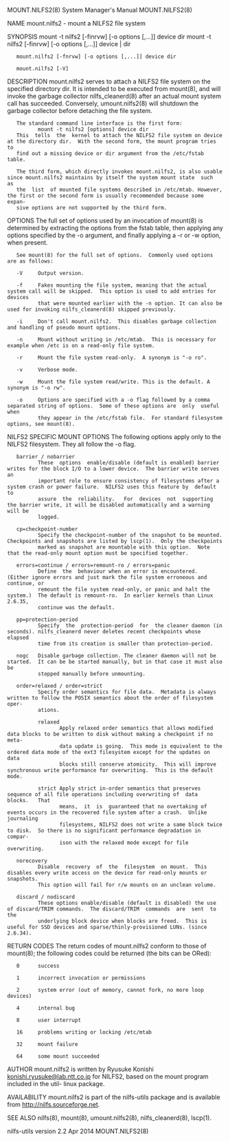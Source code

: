 MOUNT.NILFS2(8)                                               System Manager's Manual                                              MOUNT.NILFS2(8)

NAME
       mount.nilfs2 - mount a NILFS2 file system

SYNOPSIS
       mount -t nilfs2 [-finrvw] [-o options [,...]] device dir
       mount -t nilfs2 [-finrvw] [-o options [,...]] device | dir

       mount.nilfs2 [-fnrvw] [-o options [,...]] device dir

       mount.nilfs2 [-V]

DESCRIPTION
       mount.nilfs2  serves  to  attach a NILFS2 file system on the specified directory dir. It is intended to be executed from mount(8), and will
       invoke the garbage collector nilfs_cleanerd(8) after an actual mount system call has succeeded.  Conversely, umount.nilfs2(8) will shutdown
       the garbage collector before detaching the file system.

       The standard command line interface is the first form:
              mount -t nilfs2 [options] device dir
       This  tells  the  kernel to attach the NILFS2 file system on device at the directory dir.  With the second form, the mount program tries to
       find out a missing device or dir argument from the /etc/fstab table.

       The third form, which directly invokes mount.nilfs2, is also usable since mount.nilfs2 maintains by itself the system mount state  such  as
       the  list  of mounted file systems described in /etc/mtab. However, the first or the second form is usually recommended because some expan‐
       sive options are not supported by the third form.

OPTIONS
       The full set of options used by an invocation of mount(8) is determined by extracting the options from the fstab table, then  applying  any
       options specified by the -o argument, and finally applying a -r or -w option, when present.

       See mount(8) for the full set of options.  Commonly used options are as follows:

       -V     Output version.

       -f     Fakes mounting the file system, meaning that the actual system call will be skipped.  This option is used to add entries for devices
              that were mounted earlier with the -n option. It can also be used for invoking nilfs_cleanerd(8) skipped previously.

       -i     Don't call mount.nilfs2.  This disables garbage collection and handling of pseudo mount options.

       -n     Mount without writing in /etc/mtab.  This is necessary for example when /etc is on a read-only file system.

       -r     Mount the file system read-only.  A synonym is "-o ro".

       -v     Verbose mode.

       -w     Mount the file system read/write. This is the default. A synonym is "-o rw".

       -o     Options are specified with a -o flag followed by a comma separated string of options.  Some of these options are  only  useful  when
              they appear in the /etc/fstab file.  For standard filesystem options, see mount(8).

NILFS2 SPECIFIC MOUNT OPTIONS
       The following options apply only to the NILFS2 filesystem.  They all follow the -o flag.

       barrier / nobarrier
              These  options  enable/disable (default is enabled) barrier writes for the block I/O to a lower device.  The barrier write serves an
              important role to ensure consistency of filesystems after a system crash or power failure.  NILFS2 uses this feature by  default  to
              assure  the  reliability.   For  devices  not  supporting the barrier write, it will be disabled automatically and a warning will be
              logged.

       cp=checkpoint-number
              Specify the checkpoint-number of the snapshot to be mounted.  Checkpoints and snapshots are listed by lscp(1).  Only the checkpoints
              marked as snapshot are mountable with this option.  Note that the read-only mount option must be specified together.

       errors=continue / errors=remount-ro / errors=panic
              Define  the  behaviour when an error is encountered.  (Either ignore errors and just mark the file system erroneous and continue, or
              remount the file system read-only, or panic and halt the system.)  The default is remount-ro.  In earlier kernels than Linux 2.6.35,
              continue was the default.

       pp=protection-period
              Specify  the  protection-period  for  the cleaner daemon (in seconds). nilfs_cleanerd never deletes recent checkpoints whose elapsed
              time from its creation is smaller than protection-period.

       nogc   Disable garbage collection. The cleaner daemon will not be started.  It can be be started manually, but in that case it must also be
              stopped manually before unmounting.

       order=relaxed / order=strict
              Specify order semantics for file data.  Metadata is always written to follow the POSIX semantics about the order of filesystem oper‐
              ations.

              relaxed
                     Apply relaxed order semantics that allows modified data blocks to be written to disk without making a checkpoint if no  meta‐
                     data update is going.  This mode is equivalent to the ordered data mode of the ext3 filesystem except for the updates on data
                     blocks still conserve atomicity.  This will improve synchronous write performance for overwriting.  This is the default mode.

              strict Apply strict in-order semantics that preserves sequence of all file operations including overwriting of  data  blocks.   That
                     means,  it  is  guaranteed that no overtaking of events occurs in the recovered file system after a crash.  Unlike journaling
                     filesystems, NILFS2 does not write a same block twice to disk.  So there is no significant performance degradation in compar‐
                     ison with the relaxed mode except for file overwriting.

       norecovery
              Disable  recovery  of  the  filesystem  on mount.  This disables every write access on the device for read-only mounts or snapshots.
              This option will fail for r/w mounts on an unclean volume.

       discard / nodiscard
              These options enable/disable (default is disabled) the use of discard/TRIM commands.  The discard/TRIM  commands  are  sent  to  the
              underlying block device when blocks are freed.  This is useful for SSD devices and sparse/thinly-provisioned LUNs. (since 2.6.34).

RETURN CODES
       The return codes of mount.nilfs2 conform to those of mount(8); the following codes could be returned (the bits can be ORed):

       0      success

       1      incorrect invocation or permissions

       2      system error (out of memory, cannot fork, no more loop devices)

       4      internal bug

       8      user interrupt

       16     problems writing or locking /etc/mtab

       32     mount failure

       64     some mount succeeded

AUTHOR
       mount.nilfs2  is  written  by  Ryusuke Konishi <konishi.ryusuke@lab.ntt.co.jp> for NILFS2, based on the mount program included in the util-
       linux package.

AVAILABILITY
       mount.nilfs2 is part of the nilfs-utils package and is available from http://nilfs.sourceforge.net.

SEE ALSO
       nilfs(8), mount(8), umount.nilfs2(8), nilfs_cleanerd(8), lscp(1).

nilfs-utils version 2.2                                              Apr 2014                                                      MOUNT.NILFS2(8)
